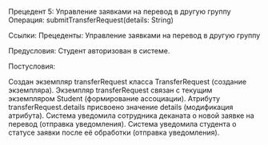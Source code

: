 Прецедент 5: Управление заявками на перевод в другую группу
Операция: submitTransferRequest(details: String)

Ссылки: Прецеденты: Управление заявками на перевод в другую группу

Предусловия: Студент авторизован в системе.

Постусловия:

Создан экземпляр transferRequest класса TransferRequest (создание экземпляра).
Экземпляр transferRequest связан с текущим экземпляром Student (формирование ассоциации).
Атрибуту transferRequest.details присвоено значение details (модификация атрибута).
Система уведомила сотрудника деканата о новой заявке на перевод (отправка уведомления).
Система уведомила студента о статусе заявки после её обработки (отправка уведомления).
